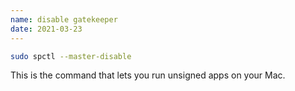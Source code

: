 ```yaml
---
name: disable gatekeeper
date: 2021-03-23
---
```


```bash
sudo spctl --master-disable
```

This is the command that lets you run unsigned apps on your Mac.


